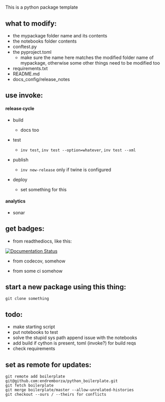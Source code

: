 # 

This is a python package template

## what to modify:

- the mypackage folder name and its contents
- the notebooks folder contents
- conftest.py
- the pyproject.toml
  - make sure the name here matches the modified folder name of mypackage, otherwise 
  some other things need to be modified too
- requirements.txt
- README.md
- docs_config/release_notes

## use invoke:

#### release cycle
- build
  - docs too
- test
  - ```inv test```, ```inv test --option=whatever```, ```inv test --xml```

- publish
  - ```inv new-release``` only if twine is configured

- deploy
  - set something for this


#### analytics

- sonar


## get badges:

- from readthediocs, like this:

[![Documentation Status](https://readthedocs.org/projects/mypackage/badge/?version=latest)](https://jelm.readthedocs.io/en/mypackage/?badge=latest)

- from codecov, somehow

- from some ci somehow


## start a new package using this thing:

```git clone something```


## todo:

- make starting script
- put notebooks to test
- solve the stupid sys path append issue with the notebooks
- add build if cython is present, toml (invoke?) for build reqs
- check requirements


## set as remote for updates:

```
git remote add boilerplate git@github.com:endremborza/python_boilerplate.git
git fetch boilerplate
git merge boilerplate/master --allow-unrelated-histories
git checkout --ours / --theirs for conflicts
```